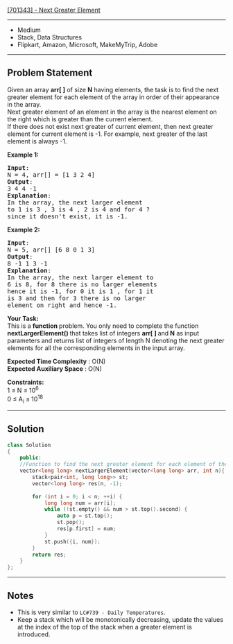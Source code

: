 [[701343] - Next Greater Element](https://practice.geeksforgeeks.org/problems/next-larger-element-1587115620/1)

---

- Medium
- Stack, Data Structures
- Flipkart, Amazon, Microsoft, MakeMyTrip, Adobe

---

## Problem Statement

<p><span style="font-size:14px">Given an array <strong>arr[ ]</strong> of size <strong>N</strong> having&nbsp;elements, the&nbsp;task is to find the next greater element for each element of the array in order of their appearance in the array.<br />
Next greater element of an element in the array is the nearest element on the right which is greater than the current element.<br />
If there does not exist next greater of current element, then next greater element for current element is -1. For example, next greater of the last element is always -1.</span></p>

<p><span style="font-size:14px"><strong>Example 1:</strong></span></p>

<pre>
<span style="font-size:14px"><strong>Input</strong>: 
N = 4, arr[] = [1 3 2 4]
<strong>Output</strong>:
3 4 4 -1
<strong>Explanation</strong>:
In the array, the next larger element 
to 1 is 3 , 3 is 4 , 2 is 4 and for 4 ? 
since it doesn&#39;t exist, it is -1.
</span></pre>

<p><span style="font-size:14px"><strong>Example 2:</strong></span></p>

<pre>
<span style="font-size:14px"><strong>Input</strong>: 
N = 5, arr[] [6 8 0 1 3]
<strong>Output</strong>:
8 -1 1 3 -1
<strong>Explanation</strong>:
In the array, the next larger element to 
6 is 8, for 8 there is no larger elements 
hence it is -1, for 0 it is 1 , for 1 it 
is 3 and then for 3 there is no larger 
element on right and hence -1.</span></pre>

<p><span style="font-size:14px"><strong>Your Task:</strong><br />
This is a <strong>function </strong>problem. You only need to complete the function <strong>nextLargerElement()&nbsp;</strong>that takes list of integers&nbsp;<strong>arr[ ] </strong>and<strong>&nbsp;N</strong>&nbsp;as input parameters<strong> </strong>and returns list of integers&nbsp;of length N&nbsp;denoting the next greater elements for all the corresponding elements in the input array.</span></p>

<p><span style="font-size:14px"><strong>Expected Time Complexity</strong> : O(N)<br />
<strong>Expected Auxiliary Space</strong> : O(N)</span></p>

<p><span style="font-size:14px"><strong>Constraints:</strong><br />
1 &le; N &le;&nbsp;10<sup>6</sup><br />
0 &le;&nbsp;A<sub>i</sub> &le;&nbsp;10<sup>18</sup></span></p>


---

## Solution

```cpp
class Solution
{
    public:
    //Function to find the next greater element for each element of the array.
    vector<long long> nextLargerElement(vector<long long> arr, int n){
        stack<pair<int, long long>> st;
        vector<long long> res(n, -1);
        
        for (int i = 0; i < n; ++i) {
            long long num = arr[i];
            while (!st.empty() && num > st.top().second) {
                auto p = st.top();
                st.pop();
                res[p.first] = num;
            }
            st.push({i, num});
        }
        return res;
    }
};
```

---

## Notes

- This is very similar to `LC#739 - Daily Temperatures`.
- Keep a stack which will be monotonically decreasing, update the values at the index of the top of the stack when a greater element is introduced.
